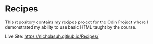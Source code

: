 # Recipes
This repository contains my recipes project for the Odin Project where I demonstrated my ability to use basic HTML taught by the course.

Live Site: https://nicholasuh.github.io/Recipes/
